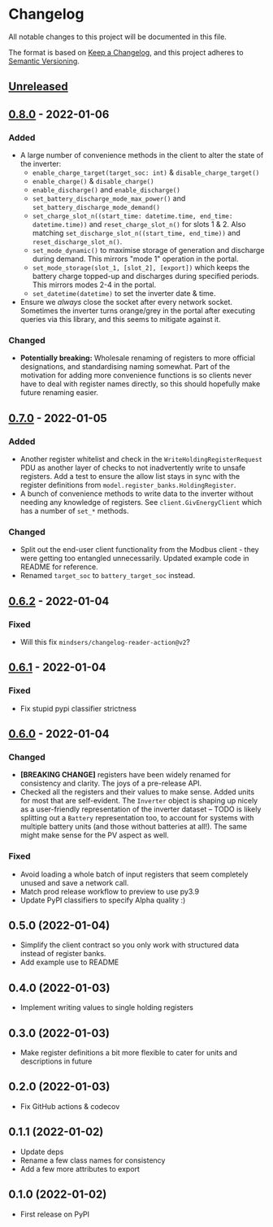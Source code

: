 # Changelog

All notable changes to this project will be documented in this file.

The format is based on [Keep a Changelog](https://keepachangelog.com/en/1.0.0/),
and this project adheres to [Semantic Versioning](https://semver.org/spec/v2.0.0.html).

## [Unreleased]

## [0.8.0] - 2022-01-06
### Added
- A large number of convenience methods in the client to alter the state of the inverter:
  - `enable_charge_target(target_soc: int)` & `disable_charge_target()`
  - `enable_charge()` & `disable_charge()`
  - `enable_discharge()` and `enable_discharge()`
  - `set_battery_discharge_mode_max_power()` and `set_battery_discharge_mode_demand()`
  - `set_charge_slot_n((start_time: datetime.time, end_time: datetime.time))` and `reset_charge_slot_n()`
    for slots 1 & 2. Also matching `set_discharge_slot_n((start_time, end_time))` and `reset_discharge_slot_n()`.
  - `set_mode_dynamic()` to maximise storage of generation and discharge during demand. This mirrors "mode 1"
    operation in the portal.
  - `set_mode_storage(slot_1, [slot_2], [export])` which keeps the battery charge topped-up and discharges
    during specified periods. This mirrors modes 2-4 in the portal.
  - `set_datetime(datetime)` to set the inverter date & time.
- Ensure we _always_ close the socket after every network socket. Sometimes the inverter turns orange/grey
  in the portal after executing queries via this library, and this seems to mitigate against it.

### Changed
- **Potentially breaking:** Wholesale renaming of registers to more official designations, and standardising
  naming somewhat. Part of the motivation for adding more convenience functions is so clients never have to deal
  with register names directly, so this should hopefully make future renaming easier.

## [0.7.0] - 2022-01-05
### Added
- Another register whitelist and check in the `WriteHoldingRegisterRequest` PDU as another layer of checks
  to not inadvertently write to unsafe registers. Add a test to ensure the allow list stays in sync with
  the register definitions from `model.register_banks.HoldingRegister`.
- A bunch of convenience methods to write data to the inverter without needing any knowledge of registers.
  See `client.GivEnergyClient` which has a number of `set_*` methods.

### Changed
- Split out the end-user client functionality from the Modbus client - they were getting too entangled
  unnecessarily. Updated example code in README for reference.
- Renamed `target_soc` to `battery_target_soc` instead.

## [0.6.2] - 2022-01-04
### Fixed
- Will this fix `mindsers/changelog-reader-action@v2`?

## [0.6.1] - 2022-01-04
### Fixed
- Fix stupid pypi classifier strictness

## [0.6.0] - 2022-01-04
### Changed
- **[BREAKING CHANGE]** registers have been widely renamed for consistency and clarity. The joys of a pre-release API.
- Checked all the registers and their values to make sense. Added units for most that are self-evident. The
  `Inverter` object is shaping up nicely as a user-friendly representation of the inverter dataset – TODO is
  likely splitting out a `Battery` representation too, to account for systems with multiple battery units (and
  those without batteries at all!). The same might make sense for the PV aspect as well.

### Fixed
- Avoid loading a whole batch of input registers that seem completely unused and save a network call.
- Match prod release workflow to preview to use py3.9
- Update PyPI classifiers to specify Alpha quality :)

## 0.5.0 (2022-01-04)
- Simplify the client contract so you only work with structured data instead of register banks.
- Add example use to README

## 0.4.0 (2022-01-03)
- Implement writing values to single holding registers

## 0.3.0 (2022-01-03)
- Make register definitions a bit more flexible to cater for units and descriptions in future

## 0.2.0 (2022-01-03)
- Fix GitHub actions & codecov

## 0.1.1 (2022-01-02)
- Update deps
- Rename a few class names for consistency
- Add a few more attributes to export

## 0.1.0 (2022-01-02)
- First release on PyPI

[Unreleased]: https://github.com/dewet22/givenergy-modbus/compare/v0.8.0...HEAD
[0.8.0]: https://github.com/dewet22/givenergy-modbus/compare/v0.7.0...v0.8.0
[0.7.0]: https://github.com/dewet22/givenergy-modbus/compare/v0.6.2...v0.7.0
[0.6.2]: https://github.com/dewet22/givenergy-modbus/compare/v0.6.1...v0.6.2
[0.6.1]: https://github.com/dewet22/givenergy-modbus/compare/v0.6.0...v0.6.1
[0.6.0]: https://github.com/dewet22/givenergy-modbus/compare/v0.5.0...v0.6.0
